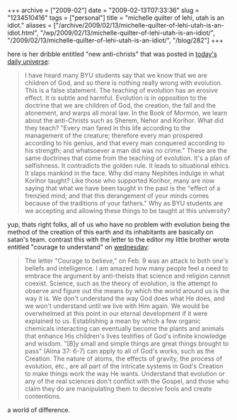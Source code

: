 +++
archive = ["2009-02"]
date = "2009-02-13T07:33:36"
slug = "1234510416"
tags = ["personal"]
title = "michelle quilter of lehi, utah is an idiot."
aliases = ["/archive/2009/02/13/michelle-quilter-of-lehi-utah-is-an-idiot.html", "/wp/2009/02/13/michelle-quilter-of-lehi-utah-is-an-idiot/", "/2009/02/13/michelle-quilter-of-lehi-utah-is-an-idiot/", "/blog/282"]
+++

here is her dribble entitled "new anti-christs" that was posted in
[today's daily universe][1]: 

> I have heard many BYU students say that we know that we are children of
> God, and so there is nothing really wrong with evolution. This is
> a false statement. The teaching of evolution has an erosive effect. It
> is subtle and harmful. Evolution is in opposition to the doctrine that
> we are children of God, the creation, the fall and the atonement, and
> warps all moral law. In the Book of Mormon, we learn about the
> anti-Christs such as Sherem, Nehor and Korihor. What did they teach?
> "Every man fared in this life according to the management of the
> creature; therefore every man prospered according to his genius, and
> that every man conquered according to his strength; and whatsoever a man
> did was no crime." These are the same doctrines that come from the
> teaching of evolution. It's a plan of selfishness. It contradicts the
> golden rule. It leads to situational ethics. It slaps mankind in the
> face. Why did many Nephites indulge in what Korihor taught? Like those
> who supported Korihor, many are now saying that what we have been taught
> in the past is the "effect of a frenzied mind; and that this derangement
> of your minds comes because of the traditions of your fathers." Why as
> BYU students are we accepting and allowing these things to be taught at
> this university? 

yup, thats right folks, all of us who have no problem with evolution being
the method of the creation of this earth and its inhabitants are basically
on satan's team. contrast this with the letter to the editor my little
brother wrote entitled "courage to understand" on [wednesday][2]: 

> The letter "Courage to believe," on Feb. 9 was an attack to both one's
> beliefs and intelligence. I am amazed how many people feel a need to
> embrace the argument by anti-theists that science and religion cannot
> coexist. Science, such as the theory of evolution, is the attempt to
> observe and figure out the means by which the world around us is the way
> it is. We don't understand the way God does what He does, and we won't
> understand until we live with Him again. We would be overwhelmed at this
> point in our eternal development if it were explained to us.
> Establishing a mean by which a few organic chemicals interacting can
> eventually become the plants and animals that enhance His children's
> lives testifies of God's infinite knowledge and wisdom. "[B]y small and
> simple things are great things brought to pass" (Alma 37: 6-7) can apply
> to all of God's works, such as the Creation. The nature of atoms, the
> effects of gravity, the process of evolution, etc., are all part of the
> intricate systems in God's Creation to make things work the way He
> wants. Understand that evolution or any of the real sciences don't
> conflict with the Gospel, and those who claim they do are manipulating
> them to deceive fools and create contentions.

a world of difference.

[1]: http://newnewsnet.byu.edu/pdf/du20090213.pdf
[2]: http://newnewsnet.byu.edu/story.cfm/71146


